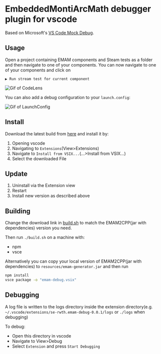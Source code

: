 # EmbeddedMontiArcMath debugger plugin for vscode
Based on Microsoft's [VS Code Mock Debug](https://github.com/microsoft/vscode-mock-debug).

## Usage
Open a project containing EMAM components and Steam tests as a folder and then navigate to one of your components. You can now navigate to one of your components and click on

```▶️ Run stream test for current component```

![Gif of CodeLens](./docu/CodeLens.gif "Simple debug workflow")



You can also add a debug configuration to your `launch.config`:

![Gif of LaunchConfig](./docu/LaunchConfig.gif "Simple debug workflow")


## Install
Download the latest build from [here](https://git.rwth-aachen.de/monticore/EmbeddedMontiArc/utilities/emam-debugger-vscode/-/jobs/artifacts/master/raw/emam-debug.vsix?job=LinuxBuild) and install it by:
1. Opening vscode
2. Navigating to `Extensions`(View>Extensions)
3. Navigate to `Install from VSIX...`(...>Install from VSIX...)
4. Select the downloaded File

## Update
1. Uninstall via the Extension view
2. Restart
3. Install new version as described above

## Building
Change the download link in [build.sh](build.sh#L3) to match the EMAM2CPP(jar with dependencies) version you need.

Then run `./build.sh` on a machine with:
- npm
- vsce

Alternatively you can copy your local version of EMAM2CPP(jar with dependencies) to `resources/emam-generator.jar` and then run
```bash
npm install
vsce package -o "emam-debug.vsix"
```

## Debugging
A log file is written to the logs directory inside the extension directory(e.g. `~/.vscode/extensions/se-rwth.emam-debug-0.0.1/logs` or `./logs` when debugging)

To debug:
- Open this directory in vscode
- Navigate to View>Debug
- Select `Extension` and press `Start Debugging`

